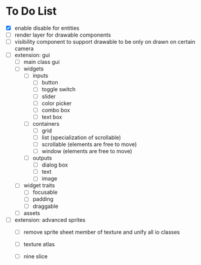 # To Do List

- [x] enable disable for entities
- [ ] render layer for drawable components
- [ ] visibility component to support drawable to be only on drawn on certain camera
- [ ] extension: gui
  - [ ] main class gui
  - [ ] widgets
    - [ ] inputs
      - [ ] button
      - [ ] toggle switch
      - [ ] slider
      - [ ] color picker
      - [ ] combo box
      - [ ] text box
    - [ ] containers
      - [ ] grid
      - [ ] list (specialization of scrollable)
      - [ ] scrollable (elements are free to move)
      - [ ] window (elements are free to move)
    - [ ] outputs
      - [ ] dialog box
      - [ ] text
      - [ ] image
  - [ ] widget traits
    - [ ] focusable
    - [ ] padding
    - [ ] draggable
  - [ ] assets
- [ ] extension: advanced sprites
  - [ ] remove sprite sheet member of texture and unify all io classes
  - [ ] texture atlas
  - [ ] nine slice

